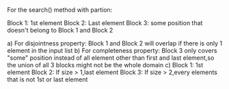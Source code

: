 For the search() method with partion: 

Block 1: 1st element
Block 2: Last element
Block 3: some position that doesn't belong to Block 1 and Block 2

a)
For disjointness property: Block 1 and Block 2 will overlap if there is only 1 element in the input list
b)
For completeness property: Block 3 only covers "some" position instead of all element other than first
and last element,so the union of all 3 blocks might not be the whole domain
c)
Block 1: 1st element
Block 2: If size > 1,last element
Block 3: If size > 2,every elements that is not 1st or last element 

